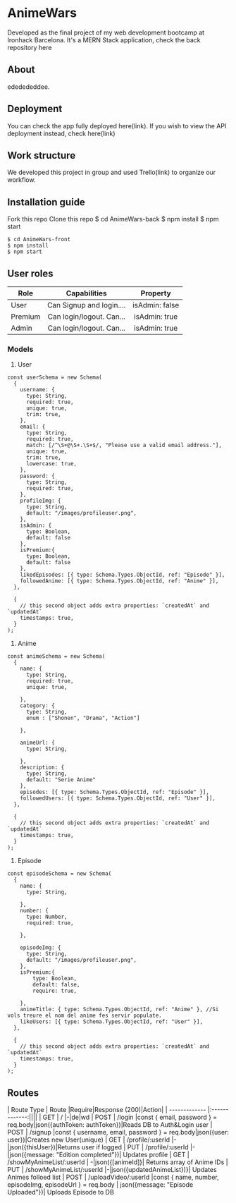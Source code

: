 

# AnimeWars
Developed as the final project of my web development bootcamp at Ironhack Barcelona. It's a MERN Stack application, check the back repository here<link>

## About
ededededdee.


## Deployment

You can check the app fully deployed here(link). If you wish to view the API deployment instead, check here(link)

## Work structure

We developed this project in group and used Trello(link) to organize our workflow.

## Installation guide


Fork this repo
Clone this repo
$ cd AnimeWars-back
$ npm install
$ npm start

```
$ cd AnimeWars-front
$ npm install
$ npm start
```



## User roles

| Role          | Capabilities  | Property      |
| ------------- |:-------------:|:-------------:|
| User          | Can Signup and login....     | isAdmin: false     |
| Premium      | Can login/logout. Can...    | isAdmin: true     |
| Admin      | Can login/logout. Can...    | isAdmin: true     |

### Models

1. User
```
const userSchema = new Schema(
  {
    username: {
      type: String,
      required: true,
      unique: true,
      trim: true,
    },
    email: {
      type: String,
      required: true,
      match: [/^\S+@\S+.\S+$/, "Please use a valid email address."],
      unique: true,
      trim: true,
      lowercase: true,
    },
    password: {
      type: String,
      required: true,
    },
    profileImg: {
      type: String,
      default: "/images/profileuser.png",
    },
    isAdmin: {
      type: Boolean,
      default: false
    },
    isPremium:{
      type: Boolean,
      default: false
    },
    likedEpisodes: [{ type: Schema.Types.ObjectId, ref: "Episode" }],
    followedAnime: [{ type: Schema.Types.ObjectId, ref: "Anime" }],
  },
  
  {
    // this second object adds extra properties: `createdAt` and `updatedAt`
    timestamps: true,
  }
);
```
1. Anime
```
const animeSchema = new Schema(
  {
    name: {
      type: String,
      required: true,
      unique: true,
      
    },
    category: {
      type: String,
      enum : ["Shonen", "Drama", "Action"]
        
    },
    
    animeUrl: {
      type: String,
     
    },
    description: {
      type: String,
      default: "Serie Anime"
    },
    episodes: [{ type: Schema.Types.ObjectId, ref: "Episode" }],
    followedUsers: [{ type: Schema.Types.ObjectId, ref: "User" }],
  },
  
  {
    // this second object adds extra properties: `createdAt` and `updatedAt`
    timestamps: true,
  }
);
```
1. Episode
```
const episodeSchema = new Schema(
  {
    name: {
      type: String,
      
    },
    number: {
      type: Number,
      required: true,
      
    },
   
    episodeImg: {
      type: String,
      default: "/images/profileuser.png",
    },
    isPremium:{
        type: Boolean,
        default: false,
        require: true,

    },
    animeTitle: { type: Schema.Types.ObjectId, ref: "Anime" }, //Si vols treure el nom del anime fes servir populate.
    likeUsers: [{ type: Schema.Types.ObjectId, ref: "User" }],
  },
  
  {
    // this second object adds extra properties: `createdAt` and `updatedAt`
    timestamps: true,
  }
);
```
  




## Routes
| Route Type    | Route     |Require|Response (200)|Action|
| ------------- |:-------------:||||
| GET       | /  |-|de|wd
| POST       | /login    |const { email, password } = req.body|json({authToken: authToken})|Reads DB to Auth&Login user
| POST      | /signup     |const { username, email, password } = req.body|json({user: user})|Creates new User(unique)
| GET       | /profile/:userId  |-|json({thisUser})|Returns user if logged
| PUT       | /profile/:userId    |-|json({message: "Edition completed"})| Updates profile
| GET      | /showMyAnimeList/:userId | -|json({[animeId]}| Returns array of Anime IDs
| PUT       | /showMyAnimeList/:userId  |-|json({updatedAnimeList})}| Updates Animes folloed list
| POST      | /uploadVideo/:userId     |const { name, number, episodeImg, episodeUrl } = req.body | json({message: "Episode Uploaded"})| Uploads Episode to DB


